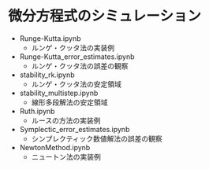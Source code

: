 # 微分方程式のシミュレーション

- Runge-Kutta.ipynb
  - ルンゲ・クッタ法の実装例
- Runge-Kutta_error_estimates.ipynb
  - ルンゲ・クッタ法の誤差の観察
- stability_rk.ipynb
  - ルンゲ・クッタ法の安定領域
- stability_multistep.ipynb
  - 線形多段解法の安定領域
- Ruth.ipynb
  - ルースの方法の実装例
- Symplectic_error_estimates.ipynb
  - シンプレクティック数値解法の誤差の観察
- NewtonMethod.ipynb
  - ニュートン法の実装例
